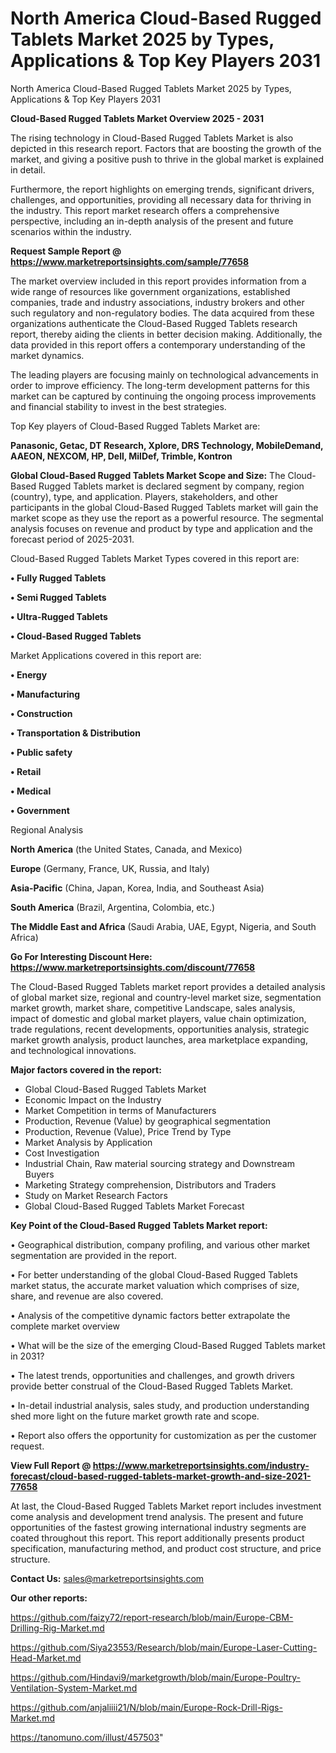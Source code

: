 # North America Cloud-Based Rugged Tablets Market 2025 by Types, Applications & Top Key Players 2031
North America Cloud-Based Rugged Tablets Market 2025 by Types, Applications & Top Key Players 2031

<Strong> Cloud-Based Rugged Tablets Market Overview 2025 - 2031</strong>

The rising technology in Cloud-Based Rugged Tablets Market is also depicted in this research report. Factors that are boosting the growth of the market, and giving a positive push to thrive in the global market is explained in detail.

Furthermore, the report highlights on emerging trends, significant drivers, challenges, and opportunities, providing all necessary data for thriving in the industry. This report market research offers a comprehensive perspective, including an in-depth analysis of the present and future scenarios within the industry.

<strong>Request Sample Report @ <a href=https://www.marketreportsinsights.com/sample/77658>https://www.marketreportsinsights.com/sample/77658</a></strong>

The market overview included in this report provides information from a wide range of resources like government organizations, established companies, trade and industry associations, industry brokers and other such regulatory and non-regulatory bodies. The data acquired from these organizations authenticate the Cloud-Based Rugged Tablets research report, thereby aiding the clients in better decision making. Additionally, the data provided in this report offers a contemporary understanding of the market dynamics.

The leading players are focusing mainly on technological advancements in order to improve efficiency. The long-term development patterns for this market can be captured by continuing the ongoing process improvements and financial stability to invest in the best strategies.

Top Key players of Cloud-Based Rugged Tablets Market are:

<strong>Panasonic, Getac, DT Research, Xplore, DRS Technology, MobileDemand, AAEON, NEXCOM, HP, Dell, MilDef, Trimble, Kontron</strong>

<strong><b>Global Cloud-Based Rugged Tablets Market Scope and Size:</b></strong>
The Cloud-Based Rugged Tablets market is declared segment by company, region (country), type, and application. Players, stakeholders, and other participants in the global Cloud-Based Rugged Tablets market will gain the market scope as they use the report as a powerful resource. The segmental analysis focuses on revenue and product by type and application and the forecast period of 2025-2031.

Cloud-Based Rugged Tablets Market Types covered in this report are:

<strong>• Fully Rugged Tablets

• Semi Rugged Tablets

• Ultra-Rugged Tablets

• Cloud-Based Rugged Tablets</strong>

Market Applications covered in this report are:

<strong>• Energy

• Manufacturing

• Construction

• Transportation & Distribution

• Public safety

• Retail

• Medical

• Government</strong> 

Regional Analysis

<strong>North America</strong> (the United States, Canada, and Mexico)

<strong>Europe</strong> (Germany, France, UK, Russia, and Italy)

<strong>Asia-Pacific</strong> (China, Japan, Korea, India, and Southeast Asia)

<strong>South America</strong> (Brazil, Argentina, Colombia, etc.)

<strong>The Middle East and Africa</strong> (Saudi Arabia, UAE, Egypt, Nigeria, and South Africa)

<strong>Go For Interesting Discount Here: <a href=https://www.marketreportsinsights.com/discount/77658>https://www.marketreportsinsights.com/discount/77658</a></strong>

The Cloud-Based Rugged Tablets market report provides a detailed analysis of global market size, regional and country-level market size, segmentation market growth, market share, competitive Landscape, sales analysis, impact of domestic and global market players, value chain optimization, trade regulations, recent developments, opportunities analysis, strategic market growth analysis, product launches, area marketplace expanding, and technological innovations.

<strong><b>Major factors covered in the report:</b></strong>
<ul>
  <li>Global Cloud-Based Rugged Tablets Market </li>
  <li>Economic Impact on the Industry</li>
  <li>Market Competition in terms of Manufacturers</li>
  <li>Production, Revenue (Value) by geographical segmentation</li>
  <li>Production, Revenue (Value), Price Trend by Type</li>
  <li>Market Analysis by Application</li>
  <li>Cost Investigation</li>
  <li>Industrial Chain, Raw material sourcing strategy and Downstream Buyers</li>
  <li>Marketing Strategy comprehension, Distributors and Traders</li>
  <li>Study on Market Research Factors</li>
  <li>Global Cloud-Based Rugged Tablets Market Forecast</li>
</ul>

<strong><b>Key Point of the Cloud-Based Rugged Tablets Market report:</b></strong>

• Geographical distribution, company profiling, and various other market segmentation are provided in the report.

• For better understanding of the global Cloud-Based Rugged Tablets market status, the accurate market valuation which comprises of size, share, and revenue are also covered.

• Analysis of the competitive dynamic factors better extrapolate the complete market overview

• What will be the size of the emerging Cloud-Based Rugged Tablets market in 2031?

• The latest trends, opportunities and challenges, and growth drivers provide better construal of the Cloud-Based Rugged Tablets Market.

• In-detail industrial analysis, sales study, and production understanding shed more light on the future market growth rate and scope.

• Report also offers the opportunity for customization as per the customer request.

<strong><b>View Full Report @ <a href=https://www.marketreportsinsights.com/industry-forecast/cloud-based-rugged-tablets-market-growth-and-size-2021-77658>https://www.marketreportsinsights.com/industry-forecast/cloud-based-rugged-tablets-market-growth-and-size-2021-77658</a></b></strong>


At last, the Cloud-Based Rugged Tablets Market report includes investment come analysis and development trend analysis. The present and future opportunities of the fastest growing international industry segments are coated throughout this report. This report additionally presents product specification, manufacturing method, and product cost structure, and price structure.

<strong>Contact Us:</strong>
sales@marketreportsinsights.com

<strong>Our other reports:</strong>

<a href=https://github.com/faizy72/report-research/blob/main/Europe-CBM-Drilling-Rig-Market.md>https://github.com/faizy72/report-research/blob/main/Europe-CBM-Drilling-Rig-Market.md</a>

<a href=https://github.com/Siya23553/Research/blob/main/Europe-Laser-Cutting-Head-Market.md>https://github.com/Siya23553/Research/blob/main/Europe-Laser-Cutting-Head-Market.md</a>

<a href=https://github.com/Hindavi9/marketgrowth/blob/main/Europe-Poultry-Ventilation-System-Market.md>https://github.com/Hindavi9/marketgrowth/blob/main/Europe-Poultry-Ventilation-System-Market.md</a>

<a href=https://github.com/anjaliiii21/N/blob/main/Europe-Rock-Drill-Rigs-Market.md>https://github.com/anjaliiii21/N/blob/main/Europe-Rock-Drill-Rigs-Market.md</a>

<a href=https://tanomuno.com/illust/457503>https://tanomuno.com/illust/457503</a>"
